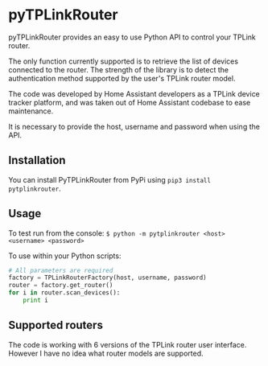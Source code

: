 pyTPLinkRouter
==============

pyTPLinkRouter provides an easy to use Python API to control your TPLink router.

The only function currently supported is to retrieve the list of devices connected to the router.
The strength of the library is to detect the authentication method supported by the user's TPLink router model.

The code was developed by Home Assistant developers as a TPLink device tracker platform, and was taken out of Home Assistant codebase to ease maintenance.

It is necessary to provide the host, username and password when using the API.

Installation
------------

You can install PyTPLinkRouter from PyPi using `pip3 install pytplinkrouter`.

Usage
-----
To test run from the console:
`$ python -m pytplinkrouter <host> <username> <password>`

To use within your Python scripts:
```python
# All parameters are required
factory = TPLinkRouterFactory(host, username, password)
router = factory.get_router()
for i in router.scan_devices():
    print i
```

Supported routers
-----------------
The code is working with 6 versions of the TPLink router user interface. However I have no idea what router models are supported.
